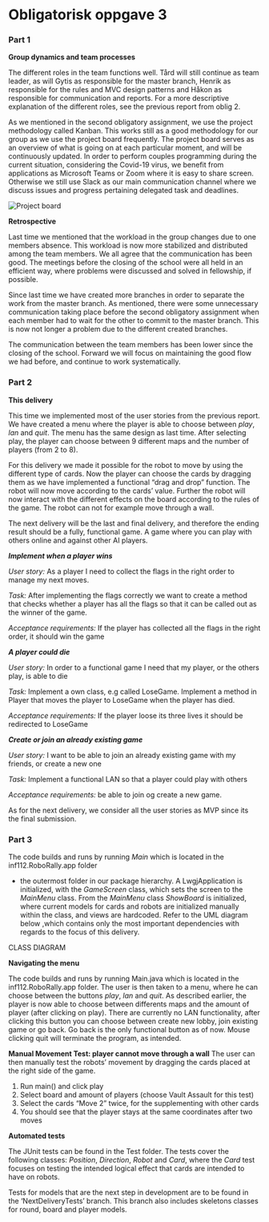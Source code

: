 # Obligatorisk oppgave 3

### Part 1
**Group dynamics and team processes**

The different roles in the team functions well. Tård will still continue as team leader, as will Gytis as responsible for the master branch, 
Henrik as responsible for the rules and MVC design patterns and Håkon as responsible for communication and reports. 
For a more descriptive explanation of the different roles, see the previous report from oblig 2.

As we mentioned in the second obligatory assignment, we use the project methodology 
called Kanban. This works still as a good methodology for our group as we use the project 
board frequently. The project board serves as an overview of what is going on at each 
particular moment, and will be continuously updated. In order to perform couples programming 
during the current situation, considering the Covid-19 virus, we benefit from applications as 
Microsoft Teams or Zoom where it is easy to share screen. Otherwise we still use Slack as our 
main communication channel where we discuss issues and progress pertaining delegated task and 
deadlines. 

![Project board](https://github.com/inf112-v20/DVD-Project-Blue/blob/master/deliverables/UML/ProjectBoard_no3.png?raw=true)

**Retrospective**

Last time we mentioned that the workload in the group changes due to one members absence. 
This workload is now more stabilized and distributed among the team members. We all agree 
that the communication has been good. The meetings before the closing of the school were 
all held in an efficient way, where problems were discussed and solved in fellowship, if
possible.

Since last time we have created more branches in order to separate the work from the master 
branch. As mentioned, there were some unnecessary communication taking place before the 
second obligatory assignment when each member had to wait for the other to commit to the 
master branch. This is now not longer a problem due to the different created branches. 

The communication between the team members has been lower since the closing of the school. 
Forward we will focus on maintaining the good flow we had before, and continue to work 
systematically. 


### Part 2

**This delivery**

This time we implemented most of the user stories from the previous report. 
We have created a menu where the player is able to choose between _play_, _lan_ 
and _quit_. The menu has the same design as last time. After selecting play,
the player can choose between 9 different maps and the number of players (from 2 to 8). 

For this delivery we made it possible for the robot to move by using the different
type of cards. Now the player can choose the cards by dragging them as we have 
implemented a functional “drag and drop” function. The robot will now move according 
to the cards’ value. Further the robot will now interact with the different effects on 
the board according to the rules of the game. The robot can not for example move through
 a wall. 

The next delivery will be the last and final delivery, and therefore the ending result
should be a fully, functional game. A game where you can play with others online and 
against other AI players.

**_Implement when a player wins_**

_User story:_ As a player I need to collect the flags in the right order to manage my next moves. 

_Task:_ After implementing the flags correctly we want to create a method that checks whether a player has all the flags so that it can be called out as the winner of the game. 

_Acceptance requirements:_ If the player has collected all the flags in the right order, it should win the game


**_A player could die_**
 
_User story:_ In order to a functional game I need that my player, or the others play, is able to die

_Task:_ Implement a own class, e.g called LoseGame. Implement a method in Player that moves the player to LoseGame when the player has died.

_Acceptance requirements:_ If the player loose its three lives it should be redirected to LoseGame


**_Create or join an already existing game_**

_User story:_ I want to be able to join an already existing game with my friends, or create a new one

_Task:_ Implement a functional LAN so that a player could play with others

_Acceptance requirements:_ be able to join og create a new game.


As for the next delivery, we consider all the user stories as MVP since its the final submission.


### Part 3
The code builds and runs by running _Main_ which is located in the inf112.RoboRally.app folder 
- the outermost folder in our package hierarchy. A LwgjApplication is initialized, with the 
_GameScreen_ class, which sets the screen to the _MainMenu_ class. From the _MainMenu_ class 
_ShowBoard_ is initialized, where current models for cards and robots are initialized manually
 within the class, and views are hardcoded. Refer to the UML diagram below ,which contains only 
 the most important dependencies with regards to the focus of this delivery.
 
CLASS DIAGRAM

**Navigating the menu**

The code builds and runs by running Main.java which is located in the inf112.RoboRally.app
 folder. The user is then taken to a menu, where he can choose between the buttons _play_, 
 _lan_ and _quit_. As described earlier, the player is now able to choose between differents 
 maps and the amount of player (after clicking on play). There are currently no LAN 
 functionality, after clicking this button you can choose between create new lobby, 
 join existing game or go back. Go back is the only functional button as of now. Mouse 
 clicking quit will terminate the program, as intended. 
 
**Manual Movement Test: player cannot move through a wall**
 The user can then manually test the robots’ movement by dragging the cards placed at the right side of the game.
 
 1. Run main() and click play
 2. Select board and amount of players (choose Vault Assault for this test)
 3. Select the cards “Move 2” twice, for the supplementing with other cards
 4. You should see that the player stays at the same coordinates after two moves
 
 
**Automated tests**

The JUnit tests can be found in the Test folder. The tests cover the following 
classes: _Position_, _Direction_, _Robot_ and _Card_, where the _Card_
test focuses on testing the intended logical effect that cards are intended
to have on robots. 

Tests for models that are the next step in development are to be found
in the ‘NextDeliveryTests’ branch. This branch also includes skeletons 
classes for round, board and player models.


